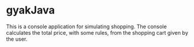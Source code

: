 # gyakJava

This is a console application for simulating shopping. The console calculates the total price, with some rules, from the shopping cart given by the user.

